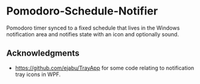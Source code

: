 # Pomodoro-Schedule-Notifier
Pomodoro timer synced to a fixed schedule that lives in the Windows notification area and notifies state with an icon and optionally sound.


## Acknowledgments
- https://github.com/ejabu/TrayApp for some code relating to notification tray icons in WPF.